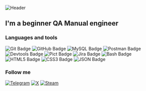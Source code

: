 ![Header](https://steamuserimages-a.akamaihd.net/ugc/775118566347394864/FD509E5D66FFE75149B02C1D16B23AB507B82591/?imw=5000&imh=5000&ima=fit&impolicy=Letterbox&imcolor=%23000000&letterbox=false)

## I'm a beginner QA Manual engineer

### Languages and tools

![Git Badge](https://img.shields.io/badge/Git-393939?style=for-the-badge&logo=git)
![GitHub Badge](https://img.shields.io/badge/Github-393939?style=for-the-badge&logo=github)
![MySQL Badge](https://img.shields.io/badge/MySQL-393939?style=for-the-badge&logo=mysql&logoColor=00758f)
![Postman Badge](https://img.shields.io/badge/Postman-393939?style=for-the-badge&logo=postman)
![Devtools Badge](https://img.shields.io/badge/Devtools-393939?style=for-the-badge&logo=googlechrome)
![Pict Badge](https://img.shields.io/badge/PICT-393939?style=for-the-badge&logo=pict)
![Jira Badge](https://img.shields.io/badge/jira-393939?style=for-the-badge&logo=jira&logoColor=blue)
![Bash Badge](https://img.shields.io/badge/bash-393939?style=for-the-badge&logo=gnubash&logoColor=lightgrey)
![HTML5 Badge](https://img.shields.io/badge/HTML-393939?style=for-the-badge&logo=html5&logoColor=blue)
![CSS3 Badge](https://img.shields.io/badge/CSS-393939?style=for-the-badge&logo=css3&logoColor=orange)
![JSON Badge](https://img.shields.io/badge/json-393939?style=for-the-badge&logo=json&logoColor=black)

### Follow me

[![Telegram](https://img.shields.io/badge/telegram-393939?style=for-the-badge&logo=telegram)](https://t.me/dawnshaker)
[![X](https://img.shields.io/badge/X-393939?style=for-the-badge&logo=X)](https://x.com/dawn_shaker)
<a href="#" onclick="copyToClipboard(); return false;">
[![Steam](https://img.shields.io/badge/steam-393939?style=for-the-badge&logo=steam)]()
</a>

<span id="steam-code" style="display:none;">245922436</span>

<script>
  function copyToClipboard() {
    const code = document.getElementById('steam-code').innerText;
    navigator.clipboard.writeText(code).then(() => {
      alert('Steam Invite Code copied to clipboard!');
    }).catch(err => {
      console.error('Error copying text: ', err);
    });
  }
</script>
